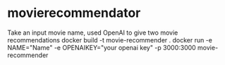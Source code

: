 # movierecommendator
Take an input movie name, used OpenAI to give two movie recommendations
docker build -t movie-recommender .
docker run -e NAME="Name" -e OPENAIKEY="your openai key" -p 3000:3000 movie-recommender
